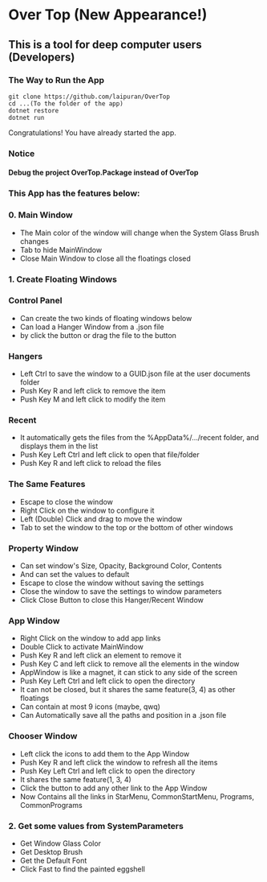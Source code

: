# Over Top (New Appearance!)
## This is a tool for deep computer users (Developers)
### The Way to Run the App
```
git clone https://github.com/laipuran/OverTop
cd ...(To the folder of the app)
dotnet restore
dotnet run
```
Congratulations! You have already started the app.
### Notice
#### Debug the project OverTop.Package instead of OverTop
### This App has the features below:
### 0. Main Window
- The Main color of the window will change when the System Glass Brush changes
- Tab to hide MainWindow
- Close Main Window to close all the floatings closed
### 1. Create Floating Windows
### Control Panel
- Can create the two kinds of floating windows below
- Can load a Hanger Window from a .json file
- by click the button or drag the file to the button
### Hangers
- Left Ctrl to save the window to a GUID.json file at the user documents folder
- Push Key R and left click to remove the item
- Push Key M and left click to modify the item
### Recent
- It automatically gets the files from the %AppData%/.../recent folder, and displays them in the list
- Push Key Left Ctrl and left click to open that file/folder
- Push Key R and left click to reload the files
### The Same Features
- Escape to close the window
- Right Click on the window to configure it
- Left (Double) Click and drag to move the window
- Tab to set the window to the top or the bottom of other windows
### Property Window
- Can set window's Size, Opacity, Background Color, Contents
- And can set the values to default
- Escape to close the window without saving the settings
- Close the window to save the settings to window parameters
- Click Close Button to close this Hanger/Recent Window
### App Window
- Right Click on the window to add app links
- Double Click to activate MainWindow
- Push Key R and left click an element to remove it
- Push Key C and left click to remove all the elements in the window
- AppWindow is like a magnet, it can stick to any side of the screen
- Push Key Left Ctrl and left click to open the directory
- It can not be closed, but it shares the same feature(3, 4) as other floatings
- Can contain at most 9 icons (maybe, qwq)
- Can Automatically save all the paths and position in a .json file
### Chooser Window
- Left click the icons to add them to the App Window
- Push Key R and left click the window to refresh all the items
- Push Key Left Ctrl and left click to open the directory
- It shares the same feature(1, 3, 4)
- Click the button to add any other link to the App Window
- Now Contains all the links in StarMenu, CommonStartMenu, Programs, CommonPrograms
### 2. Get some values from SystemParameters
- Get Window Glass Color
- Get Desktop Brush
- Get the Default Font
- Click Fast to find the painted eggshell